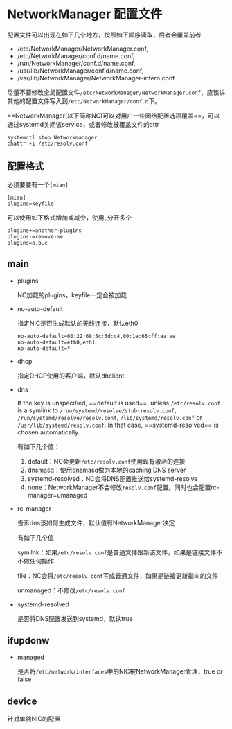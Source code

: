 # NetworkManager 配置文件

配置文件可以出现在如下几个地方，按照如下顺序读取，后者会覆盖前者

-  /etc/NetworkManager/NetworkManager.conf,
-  /etc/NetworkManager/conf.d/name.conf,
-  /run/NetworkManager/conf.d/name.conf,
-  /usr/lib/NetworkManager/conf.d/name.conf,
-  /var/lib/NetworkManager/NetworkManager-intern.conf

尽量不要修改全局配置文件`/etc/NetworkManager/NetworkManager.conf`，应该讲其他的配置文件写入到`/etc/NetworkManager/conf.d`下。

==NetworkManager(以下简称NC)可以对用户一些网络配置选项覆盖==，可以通过systemd关闭该service，或者修改被覆盖文件的attr

```
systemctl stop Networkmanager
chattr +i /etc/resolv.conf
```

## 配置格式

必须要要有一个`[mian]`

```
[mian]
plugins=keyfile
```

可以使用如下格式增加或减少，使用`,`分开多个

```
plugins+=another-plugins
plugins-=remove-me
plugins=a,b,c
```

## main

- plugins

  NC加载的plugins，keyfile一定会被加载

- no-auto-default

  指定NIC是否生成默认的无线连接，默认eth0

  ```
  no-auto-default=00:22:68:5c:5d:c4,00:1e:65:ff:aa:ee
  no-auto-default=eth0,eth1
  no-auto-default=*
  ```

- dhcp

  指定DHCP使用的客户端，默认dhclient

- dns

  If the key is unspecified, ==default is used==, unless `/etc/resolv.conf` is a symlink to `/run/systemd/resolve/stub-resolv.conf`, `/run/systemd/resolve/resolv.conf`,
     `/lib/systemd/resolv.conf` or `/usr/lib/systemd/resolv.conf`. In that case, ==systemd-resolved== is chosen automatically.

  有如下几个值：

  1. default：NC会更新`/etc/resolv.conf`使用现有激活的连接
  2. dnsmasq：使用dnsmasq做为本地的caching DNS server
  3. systemd-resolved：NC会将DNS配置推送给systemd-resolve
  4. none：NetworkManager不会修改`resolv.conf`配置。同时也会配置rc-manager=umanaged

- rc-manager

  告诉dns该如何生成文件，默认值有NetworkManager决定

  有如下几个值

  symilnk：如果`/etc/resolv.conf`是普通文件跟新该文件，如果是链接文件不不做任何操作

  file：NC会将`/etc/resolv.conf`写成普通文件，如果是链接更新指向的文件

  unmanaged：不修改`/etc/resolv.conf`

- systemd-resolved

  是否将DNS配置发送到systemd，默认true

## ifupdonw

- managed

  是否将`/etc/network/interfaces`中的NIC被NetworkManager管理，true or false

## device

针对单独NIC的配置



